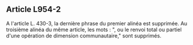 Article L954-2
----
A l'article L. 430-3, la dernière phrase du premier alinéa est supprimée. Au
troisième alinéa du même article, les mots : ", ou le renvoi total ou partiel
d'une opération de dimension communautaire," sont supprimés.
